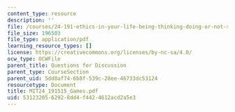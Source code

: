 ```yaml
---
content_type: resource
description: ''
file: /courses/24-191-ethics-in-your-life-being-thinking-doing-or-not-spring-2015/5312320562928dd4f4424612acd2a5e3_MIT24_191S15_Games.pdf
file_size: 196503
file_type: application/pdf
learning_resource_types: []
license: https://creativecommons.org/licenses/by-nc-sa/4.0/
ocw_type: OCWFile
parent_title: Questions for Discussion
parent_type: CourseSection
parent_uid: 5dd8af74-6b8f-539c-28ee-46733dc53124
resourcetype: Document
title: MIT24_191S15_Games.pdf
uid: 53123205-6292-8dd4-f442-4612acd2a5e3
---
```

